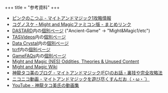 +++
title = "参考資料"
+++

* [ピンクのこつぶ - マイトアンドマジック1攻略情報](http://tinypink.jog.client.jp/1/Menu.html)
* [コグノスケ - Might and Magicファミコン版 - まとめリンク](http://www.katsuster.net/index.php?arg_act=cmd_show_diary&arg_date=20211004)
* [DASTARD](http://www.saturn.dti.ne.jp/dastard/azito.htm)内の[個別ページ](http://www.saturn.dti.ne.jp/dastard/m&m/) ("Ancient-Game" -> "Might&Magic1/etc")
* [TASVideos](https://tasvideos.org/)内の[個別ページ](https://tasvideos.org/371G)
* [Data Crystal](https://datacrystal.romhacking.net/wiki/Main_Page)内の[個別ページ](https://datacrystal.romhacking.net/wiki/Might_and_Magic:_Secret_of_the_Inner_Sanctum)
* [tcrf](https://tcrf.net/The_Cutting_Room_Floor)内の[個別ページ](https://tcrf.net/Might_and_Magic:_Secret_of_the_Inner_Sanctum)
* [GameFAQs](https://gamefaqs.gamespot.com/)内の[個別ページ](https://gamefaqs.gamespot.com/nes/587457-might-and-magic-secret-of-the-inner-sanctum)
* [Might and Magic (NES) Oddities, Theories & Unused Content](https://web.archive.org/web/20210409224016/http://flyingomelette.com/oddities/mightmagicoddities.html)
* [Might and Magic Wiki](https://mightandmagic.fandom.com/wiki/Main_Page)
* [神龍タコ美のブログ - マイトアンドマジック(FC)のお話・裏技や完全攻略法](https://ameblo.jp/jinnryuu-takomi/entry-12446408887.html)
* [ニコニコ動画 - マイトアンドマジックを遊び尽くすんだお（・ω・´）](https://www.nicovideo.jp/user/58804149/mylist/56178704)
* [YouTube - 神龍タコ美氏の動画集](https://www.youtube.com/playlist?list=PLlV9ubqvbe6rIE77gNXTpN3WhV7Loql4G)
